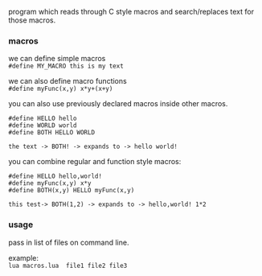 
program which reads through C style macros and search/replaces text for those macros.


### macros
we can define simple macros  
``#define MY_MACRO this is my text``  

we can also define macro functions  
``#define myFunc(x,y) x*y+(x+y)``  

you can also use previously declared macros inside other macros. 
```
#define HELLO hello  
#define WORLD world
#define BOTH HELLO WORLD

the text -> BOTH! -> expands to -> hello world!
```

you can combine regular and function style macros:
```
#define HELLO hello,world!
#define myFunc(x,y) x*y
#define BOTH(x,y) HELLO myFunc(x,y)

this test-> BOTH(1,2) -> expands to -> hello,world! 1*2
```

### usage  
pass in list of files on command line.  
  
example:  
```lua macros.lua  file1 file2 file3```

